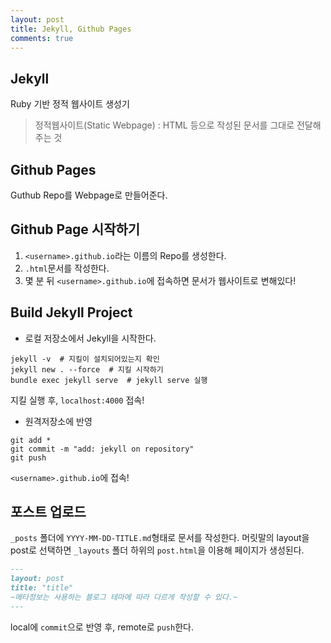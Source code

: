 ```yaml
---
layout: post
title: Jekyll, Github Pages
comments: true
---
```

## Jekyll
Ruby 기반 정적 웹사이트 생성기
>정적웹사이트(Static Webpage)
: HTML 등으로 작성된 문서를 그대로 전달해주는 것

## Github Pages
Guthub Repo를 Webpage로 만들어준다.

## Github Page 시작하기
1. `<username>.github.io`라는 이름의 Repo를 생성한다.
2. `.html`문서를 작성한다.
3. 몇 분 뒤 `<username>.github.io`에 접속하면 문서가 웹사이트로 변해있다!

## Build Jekyll Project
- 로컬 저장소에서 Jekyll을 시작한다.
```shell script
jekyll -v  # 지킬이 설치되어있는지 확인
jekyll new . --force  # 지킬 시작하기
bundle exec jekyll serve  # jekyll serve 실행
```
지킬 실행 후, `localhost:4000` 접속!

- 원격저장소에 반영
```shell script
git add *
git commit -m "add: jekyll on repository"
git push
```
`<username>.github.io`에 접속!

## 포스트 업로드
 `_posts` 폴더에 `YYYY-MM-DD-TITLE.md`형태로 문서를 작성한다.
 머릿말의 layout을 post로 선택하면 `_layouts` 폴더 하위의 `post.html`을 이용해 페이지가 생성된다.
```markdown
---
layout: post
title: "title"
~메타정보는 사용하는 블로그 테마에 따라 다르게 작성할 수 있다.~
---
```
local에 `commit`으로 반영 후, remote로 `push`한다.
